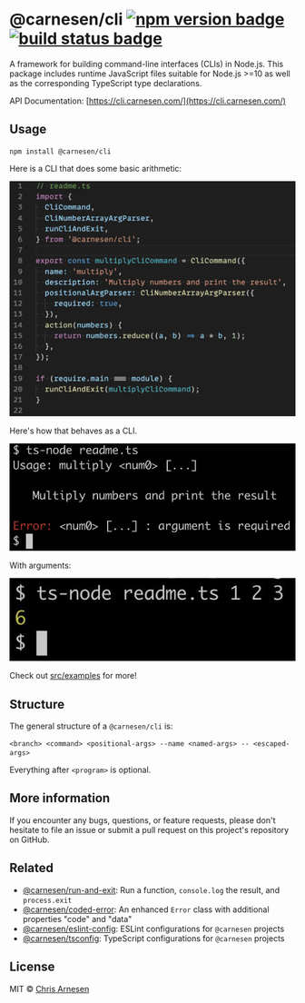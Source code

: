 # @carnesen/cli [![npm version badge](https://badge.fury.io/js/%40carnesen%2Fcli.svg)](https://badge.fury.io/js/%40carnesen%2Fcli) [![build status badge](https://github.com/carnesen/cli/workflows/test/badge.svg)](https://github.com/carnesen/cli/actions?query=workflow%3Atest+branch%3Amaster)

A framework for building command-line interfaces (CLIs) in Node.js. This package includes runtime JavaScript files suitable for Node.js >=10 as well as the corresponding TypeScript type declarations.

API Documentation: [https://cli.carnesen.com/](https://cli.carnesen.com/)

## Usage

```
npm install @carnesen/cli
```

Here is a CLI that does some basic arithmetic:

[![TypeScript code](media/readme-ts.jpg)](src/examples/readme.ts)

Here's how that behaves as a CLI.

![ts-node readme.ts newline Usage: multiply <num0> ... Multiply numbers and print the result Error: <num0> ... : argument is required](media/readme-usage.jpg)

With arguments:

![ts-node readme.ts 1 2 3 newline 6](media/readme-usage-2.jpg)

Check out [src/examples](src/examples) for more!
## Structure
The general structure of a `@carnesen/cli` is:
```
<branch> <command> <positional-args> --name <named-args> -- <escaped-args>
```
Everything after `<program>` is optional.

## More information
If you encounter any bugs, questions, or feature requests, please don't hesitate to file an issue or submit a pull request on this project's repository on GitHub.

## Related
- [@carnesen/run-and-exit](https://github.com/carnesen/run-and-exit): Run a function, `console.log` the result, and `process.exit`
- [@carnesen/coded-error](https://github.com/carnesen/coded-error): An enhanced `Error` class with additional properties "code" and "data"
- [@carnesen/eslint-config](https://github.com/carnesen/eslint-config): ESLint configurations for `@carnesen` projects
- [@carnesen/tsconfig](https://github.com/carnesen/tsconfig): TypeScript configurations for `@carnesen` projects

## License
MIT © [Chris Arnesen](https://www.carnesen.com)
